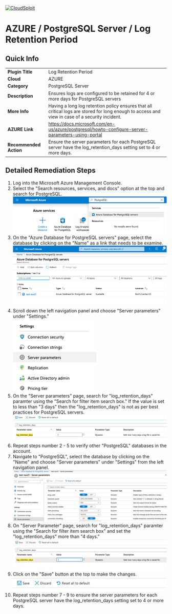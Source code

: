 [![CloudSploit](https://cloudsploit.com/img/logo-new-big-text-100.png "CloudSploit")](https://cloudsploit.com)

# AZURE / PostgreSQL Server / Log Retention Period

## Quick Info

| | |
|-|-|
| **Plugin Title** | Log Retention Period |
| **Cloud** | AZURE |
| **Category** | PostgreSQL Server |
| **Description** | Ensures logs are configured to be retained for 4 or more days for PostgreSQL servers |
| **More Info** | Having a long log retention policy ensures that all critical logs are stored for long enough to access and view in case of a security incident. |
| **AZURE Link** | https://docs.microsoft.com/en-us/azure/postgresql/howto-configure-server-parameters-using-portal |
| **Recommended Action** | Ensure the server parameters for each PostgreSQL server have the log_retention_days setting set to 4 or more days. |

## Detailed Remediation Steps

1. Log into the Microsoft Azure Management Console.
2. Select the "Search resources, services, and docs" option at the top and search for PostgreSQL. </br> <img src="/resources/azure/postgresqlserver/log-retention-period/step2.png"/>
3. On the "Azure Database for PostgreSQL servers" page, select the database by clicking on the "Name" as a link that needs to be examine.</br> <img src="/resources/azure/postgresqlserver/log-retention-period/step3.png"/>
4. Scroll down the left navigation panel and choose "Server parameters" under "Settings."</br> <img src="/resources/azure/postgresqlserver/log-retention-period/step4.png"/>
5. On the "Server parameters" page, search for "log_retention_days" paramter using the "Search for filter item search box." If the value is set to less than "3 days" then the "log_retention_days" is not as per best practices for PostgreSQL servers.</br> <img src="/resources/azure/postgresqlserver/log-retention-period/step5.png"/>
6. Repeat steps number 2 - 5 to verify other "PostgreSQL" databases in the account.</br>
7. Navigate to "PostgreSQL", select the database by clicking on the "Name" and choose "Server parameters" under "Settings" from the left navigation panel.</br> <img src="/resources/azure/postgresqlserver/log-retention-period/step7.png"/>
8. On "Server Parameter" page, search for "log_retention_days" paramter using the "Search for filter item search box" and set the "log_retention_days" more than "4 days."</br> <img src="/resources/azure/postgresqlserver/log-retention-period/step8.png"/>
9. Click on the "Save" button at the top to make the changes.</br> <img src="/resources/azure/postgresqlserver/log-retention-period/step9.png"/>
10. Repeat steps number 7 - 9 to ensure the server parameters for each PostgreSQL server have the log_retention_days setting set to 4 or more days.</br>
